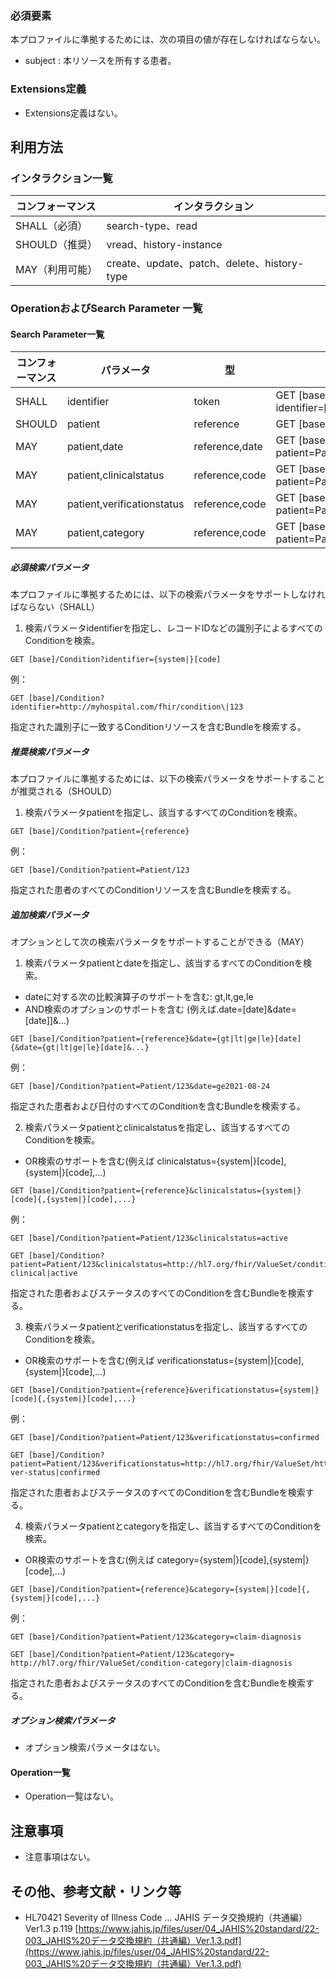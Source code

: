 ### 必須要素

本プロファイルに準拠するためには、次の項目の値が存在しなければならない。

- subject : 本リソースを所有する患者。

### Extensions定義

- Extensions定義はない。

## 利用方法

### インタラクション一覧

| コンフォーマンス    | インタラクション                            |
| ---------------- | ------------------------------------------- |
| SHALL（必須）     | search-type、read                        |
| SHOULD（推奨）    | vread、history-instance                  |
| MAY（利用可能）    | create、update、patch、delete、history-type |

### OperationおよびSearch Parameter 一覧

#### Search Parameter一覧

| コンフォーマンス    | パラメータ                   | 型         | 例                                                                                 |
| ---------------- | -------------------------- |  --------- | ---------------------------------------------------------------------------------- |
| SHALL            | identifier                 | token      | GET [base]/Condition?identifier=http://myhospital.com/fhir/condition\|123 |
| SHOULD           | patient                    | reference  | GET [base]/Condition?patient=Patient/123                                        |
| MAY              | patient,date               | reference,date | GET [base]/Condition?patient=Patient/123&date=ge2021-08-24                  |
| MAY              | patient,clinicalstatus     | reference,code | GET [base]/Condition?patient=Patient/123&clinicalstatus=active              |
| MAY              | patient,verificationstatus | reference,code | GET [base]/Condition?patient=Patient/123&verificationstatus=confirmed       |
| MAY              | patient,category           | reference,code | GET [base]/Condition??patient=Patient/123&category=food                  |

##### 必須検索パラメータ

本プロファイルに準拠するためには、以下の検索パラメータをサポートしなければならない（SHALL）

1. 検索パラメータidentifierを指定し、レコードIDなどの識別子によるすべてのConditionを検索。

  ```
  GET [base]/Condition?identifier={system|}[code]
  ```
  例：
  ```
  GET [base]/Condition?identifier=http://myhospital.com/fhir/condition\|123
  ```

  指定された識別子に一致するConditionリソースを含むBundleを検索する。

##### 推奨検索パラメータ

本プロファイルに準拠するためには、以下の検索パラメータをサポートすることが推奨される（SHOULD）

1. 検索パラメータpatientを指定し、該当するすべてのConditionを検索。

  ```
  GET [base]/Condition?patient={reference}
  ```
  例：
  ```
  GET [base]/Condition?patient=Patient/123
  ```   
   
  指定された患者のすべてのConditionリソースを含むBundleを検索する。

##### 追加検索パラメータ

オプションとして次の検索パラメータをサポートすることができる（MAY）

1. 検索パラメータpatientとdateを指定し、該当するすべてのConditionを検索。

  * dateに対する次の比較演算子のサポートを含む: gt,lt,ge,le
  * AND検索のオプションのサポートを含む (例えば.date=[date]&date=[date]]&...)

  ```
  GET [base]/Condition?patient={reference}&date={gt|lt|ge|le}[date]{&date={gt|lt|ge|le}[date]&...}
  ```    
  例：
  ```
  GET [base]/Condition?patient=Patient/123&date=ge2021-08-24
  ```  
  
  指定された患者および日付のすべてのConditionを含むBundleを検索する。

2. 検索パラメータpatientとclinicalstatusを指定し、該当するすべてのConditionを検索。

  * OR検索のサポートを含む(例えば clinicalstatus={system|}[code],{system|}[code],...)

  ```
  GET [base]/Condition?patient={reference}&clinicalstatus={system|}[code]{,{system|}[code],...}
  ``` 
  例：
  ```
  GET [base]/Condition?patient=Patient/123&clinicalstatus=active
  ```
  ```
  GET [base]/Condition?patient=Patient/123&clinicalstatus=http://hl7.org/fhir/ValueSet/condition-clinical|active
  ```  
  
  指定された患者およびステータスのすべてのConditionを含むBundleを検索する。

3. 検索パラメータpatientとverificationstatusを指定し、該当するすべてのConditionを検索。
  * OR検索のサポートを含む(例えば verificationstatus={system|}[code],{system|}[code],...)

  ```
  GET [base]/Condition?patient={reference}&verificationstatus={system|}[code]{,{system|}[code],...}
  ```
  例：
  ```
  GET [base]/Condition?patient=Patient/123&verificationstatus=confirmed
  ```
  ```
  GET [base]/Condition?patient=Patient/123&verificationstatus=http://hl7.org/fhir/ValueSet/http://hl7.org/fhir/ValueSet/condition-ver-status|confirmed
  ```    
  指定された患者およびステータスのすべてのConditionを含むBundleを検索する。

4. 検索パラメータpatientとcategoryを指定し、該当するすべてのConditionを検索。
  * OR検索のサポートを含む(例えば category={system|}[code],{system|}[code],...)

   ```
   GET [base]/Condition?patient={reference}&category={system|}[code]{,{system|}[code],...}
   ```  
   例：
   ```
   GET [base]/Condition?patient=Patient/123&category=claim-diagnosis
   ``` 
   ```
   GET [base]/Condition?patient=Patient/123&category=	http://hl7.org/fhir/ValueSet/condition-category|claim-diagnosis
   ```  
   指定された患者およびステータスのすべてのConditionを含むBundleを検索する。

##### オプション検索パラメータ 

- オプション検索パラメータはない。

#### Operation一覧

- Operation一覧はない。

## 注意事項

- 注意事項はない。

## その他、参考文献・リンク等

- HL70421 Severity of Illness Code ... JAHIS データ交換規約（共通編）Ver1.3 p.119 [https://www.jahis.jp/files/user/04_JAHIS%20standard/22-003_JAHIS%20データ交換規約（共通編）Ver.1.3.pdf](https://www.jahis.jp/files/user/04_JAHIS%20standard/22-003_JAHIS%20データ交換規約（共通編）Ver.1.3.pdf)
